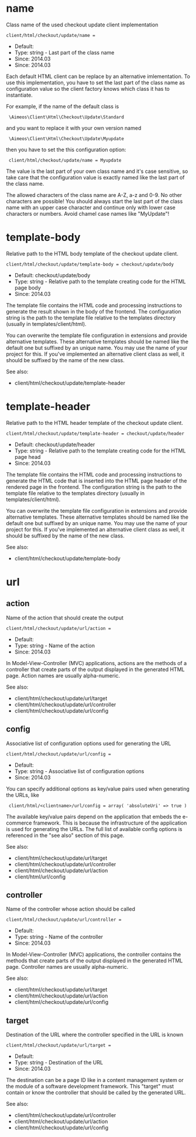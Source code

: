 
# name

Class name of the used checkout update client implementation

```
client/html/checkout/update/name = 
```

* Default: 
* Type: string - Last part of the class name
* Since: 2014.03
* Since: 2014.03

Each default HTML client can be replace by an alternative imlementation.
To use this implementation, you have to set the last part of the class
name as configuration value so the client factory knows which class it
has to instantiate.

For example, if the name of the default class is

```
 \Aimeos\Client\Html\Checkout\Update\Standard
```

and you want to replace it with your own version named

```
 \Aimeos\Client\Html\Checkout\Update\Myupdate
```

then you have to set the this configuration option:

```
 client/html/checkout/update/name = Myupdate
```

The value is the last part of your own class name and it's case sensitive,
so take care that the configuration value is exactly named like the last
part of the class name.

The allowed characters of the class name are A-Z, a-z and 0-9. No other
characters are possible! You should always start the last part of the class
name with an upper case character and continue only with lower case characters
or numbers. Avoid chamel case names like "MyUpdate"!


# template-body

Relative path to the HTML body template of the checkout update client.

```
client/html/checkout/update/template-body = checkout/update/body
```

* Default: checkout/update/body
* Type: string - Relative path to the template creating code for the HTML page body
* Since: 2014.03

The template file contains the HTML code and processing instructions
to generate the result shown in the body of the frontend. The
configuration string is the path to the template file relative
to the templates directory (usually in templates/client/html).

You can overwrite the template file configuration in extensions and
provide alternative templates. These alternative templates should be
named like the default one but suffixed by
an unique name. You may use the name of your project for this. If
you've implemented an alternative client class as well, it
should be suffixed by the name of the new class.

See also:

* client/html/checkout/update/template-header

# template-header

Relative path to the HTML header template of the checkout update client.

```
client/html/checkout/update/template-header = checkout/update/header
```

* Default: checkout/update/header
* Type: string - Relative path to the template creating code for the HTML page head
* Since: 2014.03

The template file contains the HTML code and processing instructions
to generate the HTML code that is inserted into the HTML page header
of the rendered page in the frontend. The configuration string is the
path to the template file relative to the templates directory (usually
in templates/client/html).

You can overwrite the template file configuration in extensions and
provide alternative templates. These alternative templates should be
named like the default one but suffixed by
an unique name. You may use the name of your project for this. If
you've implemented an alternative client class as well, it
should be suffixed by the name of the new class.

See also:

* client/html/checkout/update/template-body

# url
## action

Name of the action that should create the output

```
client/html/checkout/update/url/action = 
```

* Default: 
* Type: string - Name of the action
* Since: 2014.03

In Model-View-Controller (MVC) applications, actions are the methods of a
controller that create parts of the output displayed in the generated HTML page.
Action names are usually alpha-numeric.

See also:

* client/html/checkout/update/url/target
* client/html/checkout/update/url/controller
* client/html/checkout/update/url/config

## config

Associative list of configuration options used for generating the URL

```
client/html/checkout/update/url/config = 
```

* Default: 
* Type: string - Associative list of configuration options
* Since: 2014.03

You can specify additional options as key/value pairs used when generating
the URLs, like

```
 client/html/<clientname>/url/config = array( 'absoluteUri' => true )
```

The available key/value pairs depend on the application that embeds the e-commerce
framework. This is because the infrastructure of the application is used for
generating the URLs. The full list of available config options is referenced
in the "see also" section of this page.

See also:

* client/html/checkout/update/url/target
* client/html/checkout/update/url/controller
* client/html/checkout/update/url/action
* client/html/url/config

## controller

Name of the controller whose action should be called

```
client/html/checkout/update/url/controller = 
```

* Default: 
* Type: string - Name of the controller
* Since: 2014.03

In Model-View-Controller (MVC) applications, the controller contains the methods
that create parts of the output displayed in the generated HTML page. Controller
names are usually alpha-numeric.

See also:

* client/html/checkout/update/url/target
* client/html/checkout/update/url/action
* client/html/checkout/update/url/config

## target

Destination of the URL where the controller specified in the URL is known

```
client/html/checkout/update/url/target = 
```

* Default: 
* Type: string - Destination of the URL
* Since: 2014.03

The destination can be a page ID like in a content management system or the
module of a software development framework. This "target" must contain or know
the controller that should be called by the generated URL.

See also:

* client/html/checkout/update/url/controller
* client/html/checkout/update/url/action
* client/html/checkout/update/url/config